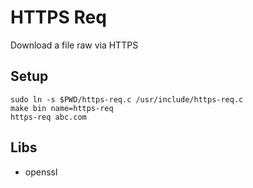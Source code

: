 # HTTPS Req
Download a file raw via HTTPS
## Setup
```shell
sudo ln -s $PWD/https-req.c /usr/include/https-req.c
make bin name=https-req
https-req abc.com
```
## Libs
- openssl